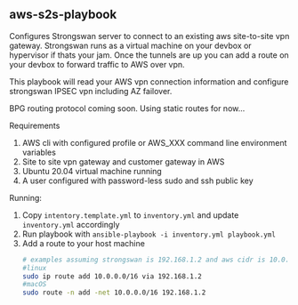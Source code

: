 ## aws-s2s-playbook

Configures Strongswan server to connect to an existing aws site-to-site vpn gateway. Strongswan runs as a virtual machine on your devbox or hypervisor if thats your jam. Once the tunnels are up you can add a route on your devbox to forward traffic to AWS over vpn. 

This playbook will read your AWS vpn connection information and configure strongswan IPSEC vpn including AZ failover.  

BPG routing protocol coming soon.  Using static routes for now...

Requirements

1. AWS cli with configured profile or AWS_XXX command line environment variables
1. Site to site vpn gateway and customer gateway in AWS
1. Ubuntu 20.04 virtual machine running
1. A user configured with password-less sudo and ssh public key

Running:

1. Copy `intentory.template.yml` to `inventory.yml` and update `inventory.yml` accordingly
1. Run playbook with `ansible-playbook -i inventory.yml playbook.yml` 
1. Add a route to your host machine
    ```bash
    # examples assuming strongswan is 192.168.1.2 and aws cidr is 10.0.0.0/16
    #linux
    sudo ip route add 10.0.0.0/16 via 192.168.1.2
    #macOS
    sudo route -n add -net 10.0.0.0/16 192.168.1.2
    ```




